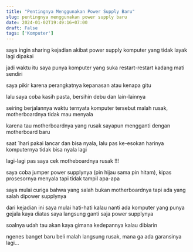 ```yaml
---
title: "Pentingnya Menggunakan Power Supply Baru"
slug: pentingnya menggunakan power supply baru
date: 2024-01-02T19:49:16+07:00
draft: False
tags: ['Komputer']
---
```


saya ingin sharing kejadian akibat power supply komputer yang tidak layak lagi dipakai

jadi waktu itu saya punya komputer yang suka restart-restart kadang mati sendiri

saya pikir karena perangkatnya kepanasan atau kenapa gitu

lalu saya coba kasih pasta, bersihin debu dan lain-lainnya

seiring berjalannya waktu ternyata komputer tersebut malah rusak, motherboardnya tidak mau menyala

karena tau motherboardnya yang rusak sayapun mengganti dengan motherboard baru

saat 1hari pakai lancar dan bisa nyala, lalu pas ke-esokan harinya komputernya tidak bisa nyala lagi

lagi-lagi pas saya cek motheboardnya rusak !!!

saya coba jumper power supplynya (pin hijau sama pin hitam), kipas prosesornya menyala tapi tidak tampil apa-apa

saya mulai curiga bahwa yang salah bukan motherboardnya tapi ada yang salah dipower supplynya

dari kejadian ini saya mulai hati-hati kalau nanti ada komputer yang punya gejala kaya diatas saya langsung ganti saja power supplynya 

soalnya udah tau akan kaya gimana kedepannya kalau dibiarin

ngenes banget baru beli malah langsung rusak, mana ga ada garansinya lagi...